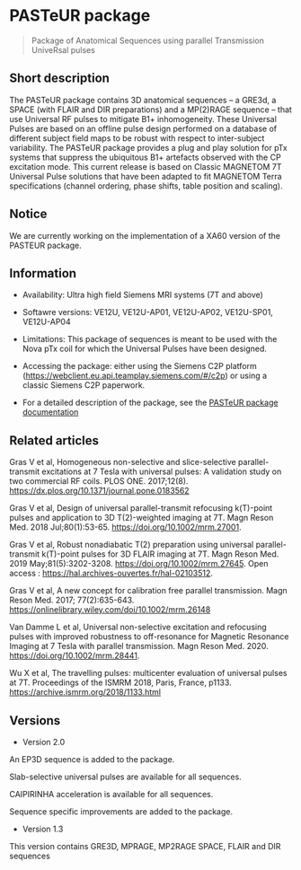 # PASTeUR package
> Package of Anatomical Sequences using parallel Transmission UniveRsal pulses

## Short description

The PASTeUR package contains 3D anatomical sequences – a GRE3d, a SPACE (with FLAIR and DIR preparations) and a MP(2)RAGE sequence – that use Universal RF pulses to mitigate B1+ inhomogeneity. These Universal Pulses are based on an offline pulse design performed on a database of different subject field maps to be robust with respect to inter-subject variability. The PASTeUR package provides a plug and play solution for pTx systems that suppress the ubiquitous B1+ artefacts observed with the CP excitation mode. This current release is based on Classic MAGNETOM 7T Universal Pulse solutions that have been adapted to fit MAGNETOM Terra specifications (channel ordering, phase shifts, table position and scaling).

## Notice

We are currently working on the implementation of a XA60 version of the PASTEUR package.

## Information

- Availability: Ultra high field Siemens MRI systems (7T and above)

- Softawre versions: VE12U, VE12U-AP01, VE12U-AP02, VE12U-SP01, VE12U-AP04

- Limitations: This package of sequences is meant to be used with the Nova pTx coil for which the Universal Pulses have been designed.

- Accessing the package: either using the Siemens C2P platform (https://webclient.eu.api.teamplay.siemens.com/#/c2p) or using a classic Siemens C2P paperwork.

- For a detailed description of the package, see the [PASTeUR package documentation](https://github.com/FranckMauconduit/MRI-packages-siemens/blob/main/PASTeUR-package/PASTeUR_documentation.pdf)

## Related articles

Gras V et al, Homogeneous non-selective and slice-selective parallel-transmit excitations at 7 Tesla with universal pulses: A validation study on two commercial RF coils.
PLOS ONE. 2017;12(8). https://dx.plos.org/10.1371/journal.pone.0183562

Gras V et al, Design of universal parallel-transmit refocusing k(T)-point pulses and application to 3D T(2)-weighted imaging at 7T.
Magn Reson Med. 2018 Jul;80(1):53-65. https://doi.org/10.1002/mrm.27001.

Gras V et al, Robust nonadiabatic T(2) preparation using universal parallel-transmit k(T)-point pulses for 3D FLAIR imaging at 7T.
Magn Reson Med. 2019 May;81(5):3202-3208. https://doi.org/10.1002/mrm.27645. Open access : https://hal.archives-ouvertes.fr/hal-02103512.

Gras V et al, A new concept for calibration free parallel transmission.
Magn Reson Med. 2017; 77(2):635-643. https://onlinelibrary.wiley.com/doi/10.1002/mrm.26148

Van Damme L et al, Universal non-selective excitation and refocusing pulses with improved robustness to off-resonance for Magnetic Resonance Imaging at 7 Tesla with parallel transmission.
Magn Reson Med. 2020. https://doi.org/10.1002/mrm.28441.

Wu X et al, The travelling pulses: multicenter evaluation of universal pulses at 7T.
Proceedings of the ISMRM 2018, Paris, France, p1133. https://archive.ismrm.org/2018/1133.html 

## Versions

- Version 2.0

An EP3D sequence is added to the package.

Slab-selective universal pulses are available for all sequences.

CAIPIRINHA acceleration is available for all sequences.

Sequence specific improvements are added to the package.

- Version 1.3

This version contains GRE3D, MPRAGE, MP2RAGE SPACE, FLAIR and DIR sequences

